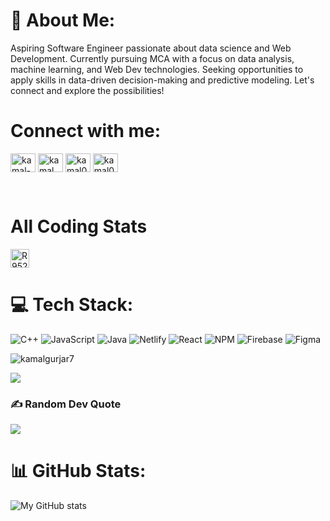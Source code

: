 # 💫 About Me:
Aspiring Software Engineer passionate about data science and Web Development. Currently pursuing MCA with a focus on data analysis, machine learning, and Web Dev technologies. Seeking opportunities to apply skills in data-driven decision-making and predictive modeling. Let's connect and explore the possibilities!


# Connect with me:
<p align="left">
<a href="https://linkedin.com/in/kamal-gurjar-1959a5282" target="blank"><img align="center" src="https://raw.githubusercontent.com/rahuldkjain/github-profile-readme-generator/master/src/images/icons/Social/linked-in-alt.svg" alt="kamal-gurjar-1959a5282" height="30" width="40" /></a>
<a href="http://hackerrank.com/profile/kaushalgurjar35" target="blank"><img align="center" src="https://raw.githubusercontent.com/rahuldkjain/github-profile-readme-generator/master/src/images/icons/Social/hackerrank.svg" alt="kamal" height="30" width="40" /></a>
<a href="https://codeforces.com/profile/Kamal_gurjar7" target="blank"><img align="center" src="https://raw.githubusercontent.com/rahuldkjain/github-profile-readme-generator/master/src/images/icons/Social/codeforces.svg" alt="kamal07" height="30" width="40" /></a>
<a href="https://leetcode.com/u/kgurjar0708/" target="blank"><img align="center" src="https://raw.githubusercontent.com/rahuldkjain/github-profile-readme-generator/master/src/images/icons/Social/leet-code.svg" alt="kamal07" height="30" width="40" /></a>
</p>

<br>

# All Coding Stats
<a href="https://codolio.com/profile/Kamal7" target="blank"><img align="center" src="https://codolio.com/codolio_assets/gif-owl-transparent.GIF" alt="R952HHMs" height="30" width="30"></img></a>

# 💻 Tech Stack:
![C++](https://img.shields.io/badge/c++-%2300599C.svg?style=for-the-badge&logo=c%2B%2B&logoColor=white) ![JavaScript](https://img.shields.io/badge/javascript-%23323330.svg?style=for-the-badge&logo=javascript&logoColor=%23F7DF1E) ![Java](https://img.shields.io/badge/java-%23ED8B00.svg?style=for-the-badge&logo=openjdk&logoColor=white) ![Netlify](https://img.shields.io/badge/netlify-%23000000.svg?style=for-the-badge&logo=netlify&logoColor=#00C7B7) ![React](https://img.shields.io/badge/react-%2320232a.svg?style=for-the-badge&logo=react&logoColor=%2361DAFB) ![NPM](https://img.shields.io/badge/NPM-%23CB3837.svg?style=for-the-badge&logo=npm&logoColor=white) ![Firebase](https://img.shields.io/badge/Firebase-039BE5?style=for-the-badge&logo=Firebase&logoColor=white) ![Figma](https://img.shields.io/badge/figma-%23F24E1E.svg?style=for-the-badge&logo=figma&logoColor=white)

<img src="https://github-readme-stats.vercel.app/api/top-langs?username=kamalgurjar7&show_icons=true&locale=en&layout=compact" alt="kamalgurjar7" />

[![](https://visitcount.itsvg.in/api?id=Artemis1096&icon=0&color=0)](https://visitcount.itsvg.in)
### ✍️ Random Dev Quote
![](https://quotes-github-readme.vercel.app/api?type=vetical&theme=dark)

# 📊 GitHub Stats:
![My GitHub stats](https://github-readme-stats.vercel.app/api?username=kamalgurjar7&show_icons=true&theme=dark)


<!-- Proudly created with GPRM ( https://gprm.itsvg.in ) -->
